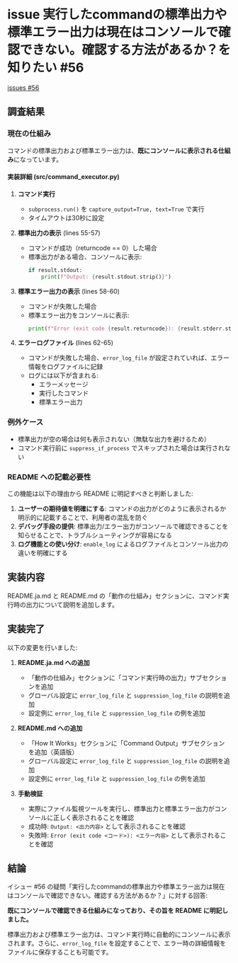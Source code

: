 # issue 実行したcommandの標準出力や標準エラー出力は現在はコンソールで確認できない。確認する方法があるか？を知りたい #56
[issues #56](https://github.com/cat2151/cat-file-watcher/issues/56)

## 調査結果

### 現在の仕組み

コマンドの標準出力および標準エラー出力は、**既にコンソールに表示される仕組み**になっています。

#### 実装詳細 (src/command_executor.py)

1. **コマンド実行**
   - `subprocess.run()` を `capture_output=True, text=True` で実行
   - タイムアウトは30秒に設定

2. **標準出力の表示** (lines 55-57)
   - コマンドが成功（returncode == 0）した場合
   - 標準出力がある場合、コンソールに表示:
     ```python
     if result.stdout:
         print(f"Output: {result.stdout.strip()}")
     ```

3. **標準エラー出力の表示** (lines 58-60)
   - コマンドが失敗した場合
   - 標準エラー出力をコンソールに表示:
     ```python
     print(f"Error (exit code {result.returncode}): {result.stderr.strip()}")
     ```

4. **エラーログファイル** (lines 62-65)
   - コマンドが失敗した場合、`error_log_file` が設定されていれば、エラー情報をログファイルに記録
   - ログには以下が含まれる:
     - エラーメッセージ
     - 実行したコマンド
     - 標準エラー出力

### 例外ケース

- 標準出力が空の場合は何も表示されない（無駄な出力を避けるため）
- コマンド実行前に `suppress_if_process` でスキップされた場合は実行されない

### README への記載必要性

この機能は以下の理由から README に明記すべきと判断しました:

1. **ユーザーの期待値を明確にする**: コマンドの出力がどのように表示されるか明示的に記載することで、利用者の混乱を防ぐ
2. **デバッグ手段の提供**: 標準出力/エラー出力がコンソールで確認できることを知らせることで、トラブルシューティングが容易になる
3. **ログ機能との使い分け**: `enable_log` によるログファイルとコンソール出力の違いを明確にする

## 実装内容

README.ja.md と README.md の「動作の仕組み」セクションに、コマンド実行時の出力について説明を追加します。

## 実装完了

以下の変更を行いました:

1. **README.ja.md への追加**
   - 「動作の仕組み」セクションに「コマンド実行時の出力」サブセクションを追加
   - グローバル設定に `error_log_file` と `suppression_log_file` の説明を追加
   - 設定例に `error_log_file` と `suppression_log_file` の例を追加

2. **README.md への追加**
   - 「How It Works」セクションに「Command Output」サブセクションを追加（英語版）
   - グローバル設定に `error_log_file` と `suppression_log_file` の説明を追加
   - 設定例に `error_log_file` と `suppression_log_file` の例を追加

3. **手動検証**
   - 実際にファイル監視ツールを実行し、標準出力と標準エラー出力がコンソールに正しく表示されることを確認
   - 成功時: `Output: <出力内容>` として表示されることを確認
   - 失敗時: `Error (exit code <コード>): <エラー内容>` として表示されることを確認

## 結論

イシュー #56 の疑問「実行したcommandの標準出力や標準エラー出力は現在はコンソールで確認できない。確認する方法があるか？」に対する回答:

**既にコンソールで確認できる仕組みになっており、その旨を README に明記しました。**

標準出力および標準エラー出力は、コマンド実行時に自動的にコンソールに表示されます。さらに、`error_log_file` を設定することで、エラー時の詳細情報をファイルに保存することも可能です。

